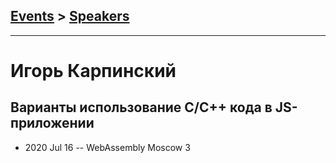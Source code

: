 ## [Events](../README.md) > [Speakers](../speakers.md)
---

# Игорь Карпинский

## Варианты использование С&#x2F;С++ кода в JS-приложении
- 2020 Jul 16 -- WebAssembly Moscow 3    
